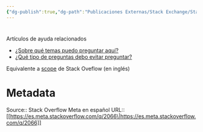 ```yaml
---
{"dg-publish":true,"dg-path":"Publicaciones Externas/Stack Exchange/Stack Overflow en español/Stack Overflow en español Meta/es.meta.stackoverflow.com-2066.md","permalink":"/publicaciones-externas/stack-exchange/stack-overflow-en-espanol/stack-overflow-en-espanol-meta/es-meta-stackoverflow-com-2066/","hide":true,"noteIcon":"\"0\"","created":"2024-04-03T12:49:10.680-06:00","updated":"2024-04-05T16:44:01.279-06:00"}
---
```


# 

Artículos de ayuda relacionados

- [¿Sobre qué temas puedo preguntar aquí?][1]
- [¿Qué tipo de preguntas debo evitar preguntar?][2]

Equivalente a [scope][3] de Stack Oveflow (en inglés)


  [1]: https://es.stackoverflow.com/help/on-topic
  [2]: https://es.stackoverflow.com/help/dont-ask
  [3]: https://meta.stackoverflow.com/tags/scope/info

# Metadata
Source:: Stack Overflow Meta en español
URL:: [[https://es.meta.stackoverflow.com/q/2066\|https://es.meta.stackoverflow.com/q/2066]]

